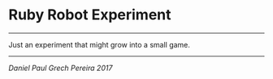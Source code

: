 # Ruby Robot Experiment
---

Just an experiment that might grow into a small game.

---
_*Daniel Paul Grech Pereira 2017*_
